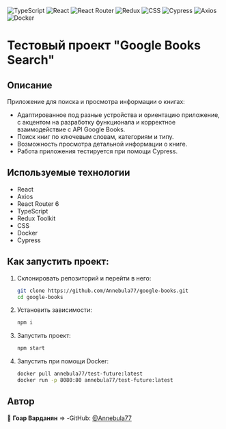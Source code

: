 ![TypeScript](https://img.shields.io/badge/typescript-%23007ACC.svg?style=for-the-badge&logo=typescript&logoColor=white) ![React](https://img.shields.io/badge/react-%2320232a.svg?style=for-the-badge&logo=react&logoColor=%2361DAFB) ![React Router](https://img.shields.io/badge/React_Router-CA4245?style=for-the-badge&logo=react-router&logoColor=white) ![Redux](https://img.shields.io/badge/redux-%23593d88.svg?style=for-the-badge&logo=redux&logoColor=white) ![CSS](https://img.shields.io/badge/css-%231572B6.svg?style=for-the-badge&logo=css3&logoColor=white) ![Cypress](https://img.shields.io/badge/cypress-%2317202C.svg?style=for-the-badge&logo=cypress&logoColor=white) ![Axios](https://img.shields.io/badge/axios-%2300A8E8.svg?style=for-the-badge&logo=axios&logoColor=white) ![Docker](https://img.shields.io/badge/docker-%232496ED.svg?style=for-the-badge&logo=docker&logoColor=white)

# Тестовый проект "Google Books Search"

## Описание

Приложение для поиска и просмотра информации о книгах:

- Адаптированное под разные устройства и ориентацию приложение, с акцентом на разработку функционала и корректное взаимодействие с API Google Books.
- Поиск книг по ключевым словам, категориям и типу.
- Возможность просмотра детальной информации о книге.
- Работа приложения тестируется при помощи Cypress.

## Используемые технологии

- React
- Axios
- React Router 6
- TypeScript
- Redux Toolkit
- CSS
- Docker
- Cypress

## Как запустить проект:

1. Склонировать репозиторий и перейти в него:

   ```bash
   git clone https://github.com/Annebula77/google-books.git
   cd google-books
   ```

2. Установить зависимости:

   ```bash
   npm i
   ```

3. Запустить проект:

   ```bash
   npm start
   ```

4. Запустить при помощи Docker:

   ```bash
   docker pull annebula77/test-future:latest
   docker run -p 8080:80 annebula77/test-future:latest
   ```

## Автор

👤 **Гоар Варданян** => -GitHub: [@Annebula77](https://github.com/Annebula77)

